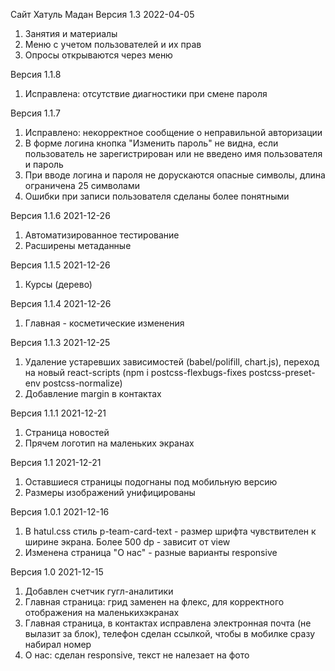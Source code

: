 Сайт Хатуль Мадан
Версия 1.3 2022-04-05

1. Занятия и материалы
2. Меню с учетом пользователей и их прав
3. Опросы открываются через меню

Версия 1.1.8

1. Исправлена: отсутствие диагностики при смене пароля

Версия 1.1.7

1. Исправлено: некорректное сообщение о неправильной авторизации
2. В форме логина кнопка "Изменить пароль" не видна, если пользователь не зарегистрирован или не введено имя пользователя и пароль
3. При вводе логина и пароля не дорускаются опасные символы, длина ограничена 25 символами
4. Ошибки при записи пользователя сделаны более понятными

Версия 1.1.6 2021-12-26

1. Автоматизированное тестирование
2. Расширены метаданные

Версия 1.1.5 2021-12-26

1. Курсы (дерево)

Версия 1.1.4 2021-12-26

1. Главная - косметические изменения

Версия 1.1.3 2021-12-25

1. Удаление устаревших зависимостей (babel/polifill, chart.js), переход на новый react-scripts (npm i postcss-flexbugs-fixes postcss-preset-env postcss-normalize)
2. Добавление margin в контактах

Версия 1.1.1 2021-12-21

1. Страница новостей
2. Прячем логотип на маленьких экранах

Версия 1.1 2021-12-21

1. Оставшиеся страницы подогнаны под мобильную версию
2. Размеры изображений унифицированы

Версия 1.0.1 2021-12-16

1. В hatul.css стиль p-team-card-text - размер шрифта чувствителен к ширине экрана. Более 500 dp - зависит от view
2. Изменена страница "О нас" - разные варианты responsive

Версия 1.0 2021-12-15

1. Добавлен счетчик гугл-аналитики
2. Главная страница: грид заменен на флекс, для корректного отображения на маленькихэкранах
3. Главная страница, в контактах исправлена электронная почта (не вылазит за блок), телефон сделан ссылкой, чтобы в мобилке сразу набирал номер
4. О нас: сделан responsive, текст не налезает на фото
